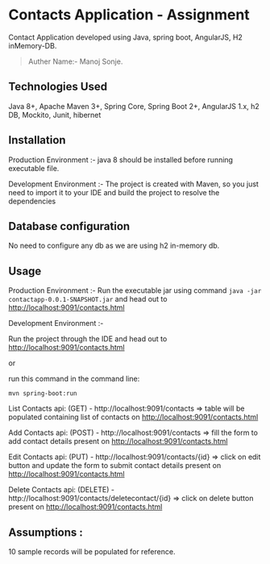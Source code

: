 
# Contacts Application - Assignment
   
Contact Application developed using Java, spring boot, AngularJS, H2 inMemory-DB. 

>Auther Name:- Manoj Sonje.
>


## Technologies Used

Java 8+,
Apache Maven 3+,
Spring Core,
Spring Boot 2+,
AngularJS 1.x,
h2 DB,
Mockito,
Junit,
hibernet

## Installation 
Production Environment :-  java 8 should be installed before running executable file.

Development Environment :- The project is created with Maven, so you just need to import it to your IDE and build the project to resolve the dependencies

## Database configuration 
No need to configure any db as we are using h2 in-memory db.


## Usage 
Production Environment :-  Run the executable jar using command `java -jar contactapp-0.0.1-SNAPSHOT.jar` and head out to [http://localhost:9091/contacts.html](http://localhost:9091/contacts.html)

Development Environment :-

Run the project through the IDE and head out to [http://localhost:9091/contacts.html](http://localhost:9091/contacts.html)

or 

run this command in the command line:
```
mvn spring-boot:run

```
List Contacts api: (GET) - http://localhost:9091/contacts => table will be populated containing list of contacts on  [http://localhost:9091/contacts.html](http://localhost:9091/contacts.html)

Add Contacts api: (POST) - http://localhost:9091/contacts => fill the form to add contact details present on [http://localhost:9091/contacts.html](http://localhost:9091/contacts.html)

Edit Contacts api: (PUT) - http://localhost:9091/contacts/{id} => click on edit button and update the form to submit contact details present on [http://localhost:9091/contacts.html](http://localhost:9091/contacts.html)

Delete  Contacts api: (DELETE) - http://localhost:9091/contacts/deletecontact/{id} => click on delete button present on [http://localhost:9091/contacts.html](http://localhost:9091/contacts.html)

## Assumptions :
10 sample records will be populated for reference. 


